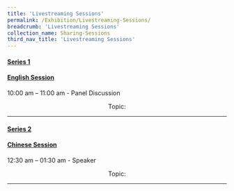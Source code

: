 ```yaml
---
title: 'Livestreaming Sessions'
permalink: /Exhibition/Livestreaming-Sessions/
breadcrumb: 'Livestreaming Sessions'
collection_name: Sharing-Sessions
third_nav_title: 'Livestreaming Sessions'
---
```

<div>
<h4><u>Series 1</u></h4>
<h4><u>English Session</u></h4> 
  <p>10:00 am – 11:00 am  - Panel Discussion</p>
  <p style="text-align:center;"> Topic:</p></div>
  <hr/>
  <div>
<h4><u>Series 2 </u></h4>
<h4><u>Chinese Session</u></h4> 
  <p>12:30 am – 01:30 am  - Speaker</p>
<p style="text-align:center;">
     Topic:</p></div>
  <hr/>
